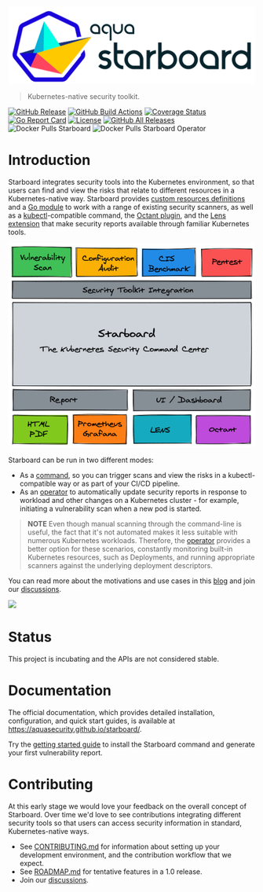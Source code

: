 ![Starboard logo](docs/images/starboard-logo.png)

> Kubernetes-native security toolkit.

[![GitHub Release][release-img]][release]
[![GitHub Build Actions][build-action-img]][actions]
[![Coverage Status][cov-img]][cov]
[![Go Report Card][report-card-img]][report-card]
[![License][license-img]][license]
[![GitHub All Releases][github-all-releases-img]][release]
![Docker Pulls Starboard][docker-pulls-starboard]
![Docker Pulls Starboard Operator][docker-pulls-starboard-operator]

# Introduction

Starboard integrates security tools into the Kubernetes environment, so that users can find and view the risks that
relate to different resources in a Kubernetes-native way. Starboard provides [custom resources definitions][crds]
and a [Go module][go-module] to work with a range of existing security scanners, as well as a [kubectl]-compatible
command, the [Octant plugin][octant-plugin], and the [Lens extension][lens-extension] that make security
reports available through familiar Kubernetes tools.

<p align="center">
<img src="docs/images/starboard-overview.png" alt="Starboard Overview"/>
</p>

Starboard can be run in two different modes:

- As a [command][cli], so you can trigger scans and view the risks in a kubectl-compatible way or as part of your CI/CD pipeline.
- As an [operator] to automatically update security reports in response to workload and other changes on a Kubernetes
  cluster - for example, initiating a vulnerability scan when a new pod is started.

> **NOTE** Even though manual scanning through the command-line is useful, the fact that it's not automated makes it
> less suitable with numerous Kubernetes workloads. Therefore, the [operator] provides a better option
> for these scenarios, constantly monitoring built-in Kubernetes resources, such as Deployments, and running appropriate
> scanners against the underlying deployment descriptors.

You can read more about the motivations and use cases in this [blog][aqua-starboard-blog] and join our [discussions][discussions].

![](docs/images/starboard-cli-with-octant-demo.gif)

# Status

This project is incubating and the APIs are not considered stable.

# Documentation

The official documentation, which provides detailed installation, configuration, and quick start guides, is available
at https://aquasecurity.github.io/starboard/.

Try the [getting started guide][cli-getting-started] to install the Starboard command and generate your first
vulnerability report.

# Contributing

At this early stage we would love your feedback on the overall concept of Starboard. Over time we'd love to see
contributions integrating different security tools so that users can access security information in standard,
Kubernetes-native ways.

* See [CONTRIBUTING.md](CONTRIBUTING.md) for information about setting up your development environment, and the
  contribution workflow that we expect.
* See [ROADMAP.md](ROADMAP.md) for tentative features in a 1.0 release.
* Join our [discussions][discussions].

[release-img]: https://img.shields.io/github/release/aquasecurity/starboard.svg?logo=github
[release]: https://github.com/aquasecurity/starboard/releases
[build-action-img]: https://github.com/aquasecurity/starboard/workflows/build/badge.svg
[actions]: https://github.com/aquasecurity/starboard/actions
[cov-img]: https://codecov.io/github/aquasecurity/starboard/branch/main/graph/badge.svg
[cov]: https://codecov.io/github/aquasecurity/starboard
[report-card-img]: https://goreportcard.com/badge/github.com/aquasecurity/starboard
[report-card]: https://goreportcard.com/report/github.com/aquasecurity/starboard
[license-img]: https://img.shields.io/github/license/aquasecurity/starboard.svg
[license]: https://github.com/aquasecurity/starboard/blob/main/LICENSE
[github-all-releases-img]: https://img.shields.io/github/downloads/aquasecurity/starboard/total?logo=github
[docker-pulls-starboard]: https://img.shields.io/docker/pulls/aquasec/starboard?logo=docker&label=docker%20pulls%20%2F%20starboard
[docker-pulls-starboard-operator]: https://img.shields.io/docker/pulls/aquasec/starboard-operator?logo=docker&label=docker%20pulls%20%2F%20starboard%20operator
[aqua-starboard-blog]: https://blog.aquasec.com/starboard-kubernetes-tools
[discussions]: https://github.com/aquasecurity/starboard/discussions

[crds]: https://aquasecurity.github.io/starboard/latest/crds/
[go-module]: https://pkg.go.dev/github.com/aquasecurity/starboard/pkg
[cli]: https://aquasecurity.github.io/starboard/latest/cli
[cli-getting-started]: https://aquasecurity.github.io/starboard/latest/cli/getting-started/
[operator]: https://aquasecurity.github.io/starboard/latest/operator

[octant-plugin]: https://aquasecurity.github.io/starboard/latest/integrations/octant
[lens-extension]: https://aquasecurity.github.io/starboard/latest/integrations/lens
[kubectl]: https://kubernetes.io/docs/reference/kubectl

